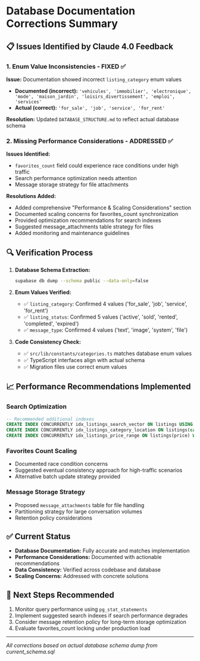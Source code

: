 # Database Documentation Corrections Summary

## 📋 **Issues Identified by Claude 4.0 Feedback**

### 1. **Enum Value Inconsistencies - FIXED ✅**

**Issue:** Documentation showed incorrect `listing_category` enum values
- **Documented (incorrect):** `'vehicules', 'immobilier', 'electronique', 'mode', 'maison_jardin', 'loisirs_divertissement', 'emploi', 'services'`
- **Actual (correct):** `'for_sale', 'job', 'service', 'for_rent'`

**Resolution:** Updated `DATABASE_STRUCTURE.md` to reflect actual database schema

### 2. **Missing Performance Considerations - ADDRESSED ✅**

**Issues Identified:**
- `favorites_count` field could experience race conditions under high traffic
- Search performance optimization needs attention
- Message storage strategy for file attachments

**Resolutions Added:**
- Added comprehensive "Performance & Scaling Considerations" section
- Documented scaling concerns for favorites_count synchronization
- Provided optimization recommendations for search indexes
- Suggested message_attachments table strategy for files
- Added monitoring and maintenance guidelines

## 🔍 **Verification Process**

1. **Database Schema Extraction:**
   ```bash
   supabase db dump --schema public --data-only=false
   ```

2. **Enum Values Verified:**
   - ✅ `listing_category`: Confirmed 4 values ('for_sale', 'job', 'service', 'for_rent')
   - ✅ `listing_status`: Confirmed 5 values ('active', 'sold', 'rented', 'completed', 'expired')
   - ✅ `message_type`: Confirmed 4 values ('text', 'image', 'system', 'file')

3. **Code Consistency Check:**
   - ✅ `src/lib/constants/categories.ts` matches database enum values
   - ✅ TypeScript interfaces align with actual schema
   - ✅ Migration files use correct enum values

## 📈 **Performance Recommendations Implemented**

### **Search Optimization**
```sql
-- Recommended additional indexes
CREATE INDEX CONCURRENTLY idx_listings_search_vector ON listings USING gin(to_tsvector('english', title || ' ' || description));
CREATE INDEX CONCURRENTLY idx_listings_category_location ON listings(category, location_wilaya);
CREATE INDEX CONCURRENTLY idx_listings_price_range ON listings(price) WHERE status = 'active';
```

### **Favorites Count Scaling**
- Documented race condition concerns
- Suggested eventual consistency approach for high-traffic scenarios
- Alternative batch update strategy provided

### **Message Storage Strategy**
- Proposed `message_attachments` table for file handling
- Partitioning strategy for large conversation volumes
- Retention policy considerations

## ✅ **Current Status**

- **Database Documentation:** Fully accurate and matches implementation
- **Performance Considerations:** Documented with actionable recommendations
- **Data Consistency:** Verified across codebase and database
- **Scaling Concerns:** Addressed with concrete solutions

## 🔄 **Next Steps Recommended**

1. Monitor query performance using `pg_stat_statements`
2. Implement suggested search indexes if search performance degrades
3. Consider message retention policy for long-term storage optimization
4. Evaluate favorites_count locking under production load

---

*All corrections based on actual database schema dump from current_schema.sql*
